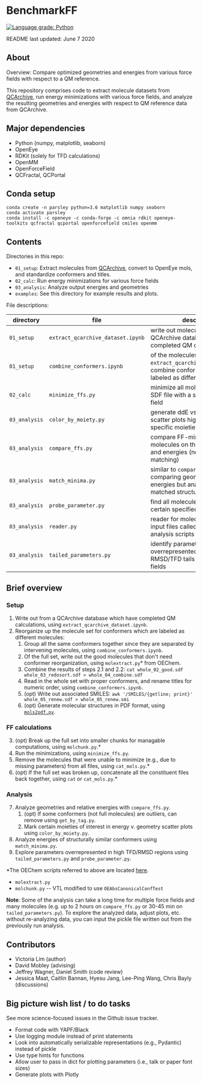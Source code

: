 # BenchmarkFF
[![Language grade: Python](https://img.shields.io/lgtm/grade/python/g/vtlim/benchmarkff.svg?logo=lgtm&logoWidth=18)](https://lgtm.com/projects/g/vtlim/benchmarkff/context:python)

README last updated: June 7 2020

## About

Overview: Compare optimized geometries and energies from various force fields with respect to a QM reference.

This repository comprises code to extract molecule datasets from [QCArchive](https://qcarchive.molssi.org/), run energy minimizations with various force fields, and analyze the resulting geometries and energies with respect to QM reference data from QCArchive.

## Major dependencies
* Python (numpy, matplotlib, seaborn)
* OpenEye
* RDKit (solely for TFD calculations)
* OpenMM
* OpenForceField
* QCFractal, QCPortal

## Conda setup
```
conda create -n parsley python=3.6 matplotlib numpy seaborn
conda activate parsley
conda install -c openeye -c conda-forge -c omnia rdkit openeye-toolkits qcfractal qcportal openforcefield cmiles openmm
```

## Contents

Directories in this repo:

* `01_setup`: Extract molecules from [QCArchive](https://qcarchive.molssi.org/), convert to OpenEye mols, and standardize conformers and titles.
* `02_calc`: Run energy minimizations for various force fields
* `03_analysis`: Analyze output energies and geometries
* `examples`: See this directory for example results and plots.

File descriptions:

| directory   | file                             | description |
|-------------|----------------------------------|-------------|
|`01_setup`   |`extract_qcarchive_dataset.ipynb` |write out molecules from a QCArchive database which have completed QM calculations|
|`01_setup`   |`combine_conformers.ipynb`        |of the molecules from `extract_qcarchive_dataset.ipynb`, combine conformers that are labeled as different molecules|
|`02_calc`    |`minimize_ffs.py`                 |minimize all molecules in an input SDF file with a specified force field|
|`03_analysis`|`color_by_moiety.py`              |generate ddE vs TFD (or RMSD) scatter plots highglighting specific moieties by color|
|`03_analysis`|`compare_ffs.py`                  |compare FF-minimized molecules on their geometries and energies (no conformer matching)|
|`03_analysis`|`match_minima.py`                 |similar to `compare_ffs` of comparing geometries and energies but analyzing RMSD-matched structures|
|`03_analysis`|`probe_parameter.py`              |find all molecules in a set that use certain specified parameter(s)|
|`03_analysis`|`reader.py`                       |reader for molecule sets and text input files called by the other analysis scripts|
|`03_analysis`|`tailed_parameters.py`            |identify parameters that may be overrepresented in high RMSD/TFD tails for FFXML force fields|


## Brief overview

### Setup
1. Write out from a QCArchive database which have completed QM calculations, using `extract_qcarchive_dataset.ipynb`.
2. Reorganize up the molecule set for conformers which are labeled as different molecules:
    1. Group all the same conformers together since they are separated by intervening molecules, using `combine_conformers.ipynb`.
    2. Of the full set, write out the good molecules that don't need conformer reorganization, using `molextract.py`\* from OEChem.
    3. Combine the results of steps 2.1 and 2.2: `cat whole_02_good.sdf whole_03_redosort.sdf > whole_04_combine.sdf`
    4. Read in the whole set with proper conformers, and rename titles for numeric order, using `combine_conformers.ipynb`.
    5. (opt) Write out associated SMILES: `awk '/SMILES/{getline; print}' whole_05_renew.sdf > whole_05_renew.smi`
    6. (opt) Generate molecular structures in PDF format, using [`mols2pdf.py`](https://docs.eyesopen.com/toolkits/python/_downloads/mols2pdf.py).

### FF calculations
3. (opt) Break up the full set into smaller chunks for managable computations, using `molchunk.py`.\*
4. Run the minimizations, using `minimize_ffs.py`.
5. Remove the molecules that were unable to minimize (e.g., due to missing parameters) from all files, using `cat_mols.py`.\*
6. (opt) If the full set was broken up, concatenate all the constituent files back together, using `cat` or `cat_mols.py`.\*

### Analysis
7. Analyze geometries and relative energies with `compare_ffs.py`.
    1. (opt) If some conformers (not full molecules) are outliers, can remove using `get_by_tag.py`.
    2. Mark certain moieties of interest in energy v. geometry scatter plots using `color_by_moiety.py`.
8. Analyze energies of structurally similar conformers using `match_minima.py`.
9. Explore parameters overrepresented in high TFD/RMSD regions using `tailed_parameters.py` and `probe_parameter.py`.

\*The OEChem scripts referred to above are located [here](https://docs.eyesopen.com/toolkits/python/oechemtk/oechem_examples_summary.html).
* `molextract.py`
* `molchunk.py` -- VTL modified to use `OEAbsCanonicalConfTest`

**Note**: Some of the analysis can take a long time for multiple force fields and many molecules
(e.g. up to 2 hours on `compare_ffs.py` or 30-45 min on `tailed_parameters.py`).
To explore the analyzed data, adjust plots, etc. without re-analyzing data, you can
input the pickle file written out from the previously run analysis.

## Contributors
* Victoria Lim (author)
* David Mobley (advising)
* Jeffrey Wagner, Daniel Smith (code review)
* Jessica Maat, Caitlin Bannan, Hyesu Jang, Lee-Ping Wang, Chris Bayly (discussions)

## Big picture wish list / to do tasks
See more science-focused issues in the Github issue tracker.
* Format code with YAPF/Black
* Use logging module instead of print statements
* Look into automatically serializable representations (e.g., Pydantic) instead of pickle
* Use type hints for functions
* Allow user to pass in dict for plotting parameters (i.e., talk or paper font sizes)
* Generate plots with Plotly

